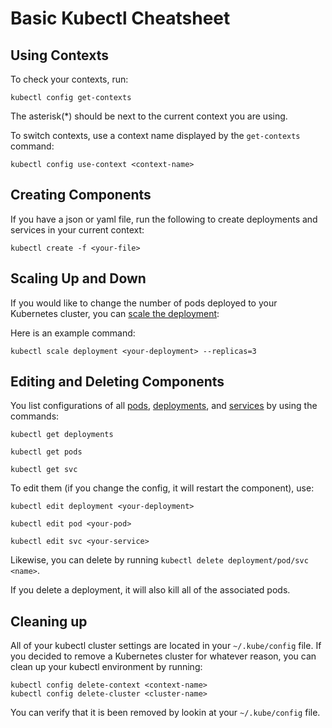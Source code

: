 # Basic Kubectl Cheatsheet 

## Using Contexts

To check your contexts, run:

```
kubectl config get-contexts
```

The asterisk(*) should be next to the current context you are using.

To switch contexts, use a context name displayed by the `get-contexts` command:

```
kubectl config use-context <context-name>
```

## Creating Components

If you have a json or yaml file, run the following to create deployments and
services in your current context:

```
kubectl create -f <your-file>
```

## Scaling Up and Down

If you would like to change the number of pods deployed to your Kubernetes
cluster, you can [scale the deployment](https://kubernetes.io/docs/tasks/access-application-cluster/load-balance-access-application-cluster/):

Here is an example command:

```
kubectl scale deployment <your-deployment> --replicas=3
``` 

## Editing and Deleting Components

You list configurations of all [pods](https://kubernetes.io/docs/concepts/workloads/pods/pod/), 
[deployments](https://kubernetes.io/docs/concepts/workloads/controllers/deployment/),
and [services](https://kubernetes.io/docs/concepts/services-networking/service/)
by using the commands:

```
kubectl get deployments
```

```
kubectl get pods
```

```
kubectl get svc
```

To edit them (if you change the config, it will restart the component), use:

```
kubectl edit deployment <your-deployment>
```

```
kubectl edit pod <your-pod>
```

```
kubectl edit svc <your-service>
```

Likewise, you can delete by running `kubectl delete deployment/pod/svc <name>`.

If you delete a deployment, it will also kill all of the associated pods.

## Cleaning up

All of your kubectl cluster settings are located in your `~/.kube/config` file.
If you decided to remove a Kubernetes cluster for whatever reason, you can clean
up your kubectl environment by running:

```
kubectl config delete-context <context-name>
kubectl config delete-cluster <cluster-name>
```

You can verify that it is been removed by lookin at your `~/.kube/config` file.
